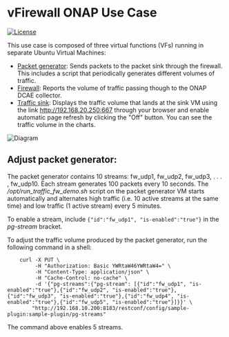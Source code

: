 # vFirewall ONAP Use Case
<!-- markdown-link-check-disable-next-line -->
[![License](https://img.shields.io/badge/License-Apache%202.0-blue.svg)](https://opensource.org/licenses/Apache-2.0)

This use case is composed of three virtual functions (VFs) running in
separate Ubuntu Virtual Machines:

  * [Packet generator][1]: Sends packets to the packet sink through the
firewall. This includes a script that periodically generates different
volumes of traffic.
  * [Firewall][2]: Reports the volume of traffic passing though to the
ONAP DCAE collector.
  * [Traffic sink][3]: Displays the traffic volume that lands at the sink
VM using the link http://192.168.20.250:667 through your browser
and enable automatic page refresh by clicking the "Off" button. You
can see the traffic volume in the charts.

![Diagram](diagram.png)

## Adjust packet generator:

The packet generator contains 10 streams: fw\_udp1, fw\_udp2,
fw\_udp3, . . . , fw\_udp10. Each stream generates 100 packets every
10 seconds. The  */opt/run\_traffic\_fw\_demo.sh* script on the packet
generator VM starts automatically and alternates high traffic (i.e.
10 active streams at the same time) and low traffic (1 active stream)
every 5 minutes.

To enable a stream, include `{"id":"fw_udp1", "is-enabled":"true"}`
in the *pg-stream* bracket. 

To adjust the traffic volume produced by the packet generator, run the
following command in a shell:

```
    curl -X PUT \
         -H "Authorization: Basic YWRtaW46YWRtaW4=" \
         -H "Content-Type: application/json" \
         -H "Cache-Control: no-cache" \
         -d '{"pg-streams":{"pg-stream": [{"id":"fw_udp1", "is-enabled":"true"},{"id":"fw_udp2", "is-enabled":"true"},{"id":"fw_udp3", "is-enabled":"true"},{"id":"fw_udp4", "is-enabled":"true"},{"id":"fw_udp5", "is-enabled":"true"}]}}' \
        "http://192.168.10.200:8183/restconf/config/sample-plugin:sample-plugin/pg-streams"
```

The command above enables 5 streams.

[1]: packetgen
[2]: firewall
[3]: sink
